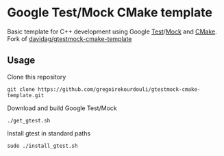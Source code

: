 # Google Test/Mock CMake template

Basic template for C++ development using Google [Test](http://code.google.com/p/googletest/)/[Mock](http://code.google.com/p/googlemock/) and [CMake](http://www.cmake.org/).
Fork of  [davidag/gtestmock-cmake-template](https://github.com/davidag/gtestmock-cmake-template)

## Usage
Clone this repository
```
git clone https://github.com/gregoirekourdouli/gtestmock-cmake-template.git
```
Download and build Google Test/Mock

```
./get_gtest.sh
```
Install gtest in standard paths
```
sudo ./install_gtest.sh
```
